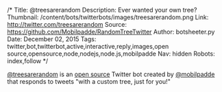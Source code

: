 /*
Title: @treesarerandom
Description: Ever wanted your own tree?
Thumbnail: /content/bots/twitterbots/images/treesarerandom.png
Link: http://twitter.com/treesarerandom
Source: https://github.com/Mobilpadde/RandomTreeTwitter
Author: botsheeter.py
Date: December 02, 2015
Tags: twitter,bot,twitterbot,active,interactive,reply,images,open source,opensource,node,nodejs,node.js,mobilpadde
Nav: hidden
Robots: index,follow
*/

[@treesarerandom](https://twitter.com/treesarerandom) is an [open source](https://github.com/Mobilpadde/RandomTreeTwitter) Twitter bot created by [@mobilpadde](https://twitter.com/mobilpadde) that responds to tweets "with a custom tree, just for you!"
